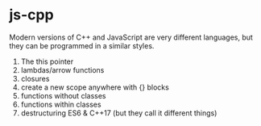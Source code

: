 # js-cpp
Modern versions of C++ and JavaScript are very different languages, but they can be programmed in a similar styles.

1. The this pointer
1. lambdas/arrow functions
1. closures
1. create a new scope anywhere with {} blocks
1. functions without classes
1. functions within classes
1. destructuring ES6 & C++17 (but they call it different things)


